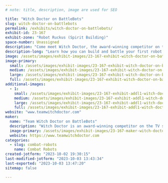 ```yaml
---
# note: title, description, image are used for SEO

title: "Witch Doctor on BattleBots"
slug: witch-doctor-on-battlebots
permalink: /exhibits/witch-doctor-on-battlebots/
exhibit-id: 23-167
exhibit-zone: "Robot Ruckus (Spirit Building)"
space-number: Unassigned
description: "Come meet Witch Doctor, the award-winning competitor on the TV show BattleBots!"
description-long: "Learn how you can build and battle your first robot with the launch of Camp Witch Doctor here at Maker Faire Orlando! We will be demoing our new robot kits all weekend, with TEN unique designs. Witch Doctor will also be on display, and members of the team will be available to meet and greet. Come say hello!"
image: /assets/images/exhibit-images/23-167-exhibit-witch-doctor-on-battlebots-img-9334-sm-large.jpg
image-primary: 
  small: /assets/images/exhibit-images/23-167-exhibit-witch-doctor-on-battlebots-img-9334-sm-small.jpg
  medium: /assets/images/exhibit-images/23-167-exhibit-witch-doctor-on-battlebots-img-9334-sm-medium.jpg
  large: /assets/images/exhibit-images/23-167-exhibit-witch-doctor-on-battlebots-img-9334-sm-large.jpg
  full: /assets/images/exhibit-images/23-167-exhibit-witch-doctor-on-battlebots-img-9334-sm-full.jpg
additional-images: 
  - 1:
    small: /assets/images/exhibit-images/23-167-exhibit-addl1-witch-doctor-on-battlebots-camp-wd-logo-01-small.png
    medium: /assets/images/exhibit-images/23-167-exhibit-addl1-witch-doctor-on-battlebots-camp-wd-logo-01-medium.png
    large: /assets/images/exhibit-images/23-167-exhibit-addl1-witch-doctor-on-battlebots-camp-wd-logo-01-large.png
    full: /assets/images/exhibit-images/23-167-exhibit-addl1-witch-doctor-on-battlebots-camp-wd-logo-01-full.png
website: "www.teamwitchdoctor.com"
maker: 
  name: "Team Witch Doctor on BattleBots"
  description: "Witch Doctor is an award-winning competitor on the TV show BattleBots. It weighs 250 pounds, and battles with its dual skull-shaped disks spinning at over 200 miles per hour! Witch Doctor has been a 2x BattleBots World Championship Finalist, 2x BattleBots Bounty Hunter Champion, BattleBots Golden Bolt Finalist, and BattleBots All-Stars Champion. Team Witch Doctor is a fan-favorite known for competing in their custom-made skeleton jackets and top hats. The South Florida team is an avid advocate of robotics education through combat robotics, and their Witch Doctor Junior educational program includes free YouTube video lessons to help new builders get started. You can learn more at www.teamwitchdoctor.com."
  image-primary: /assets/images/exhibit-images/23-167-maker-witch-doctor-on-battlebots-bb2022-witch-doctor-team-sm-medium.jpg
  website: https://www.teamwitchdoctor.com
categories: 
  - slug: combat-robots
    name: Combat Robots
created-jotform: "2023-10-02 19:30:15"
last-modified-jotform: "2023-10-03 13:43:34"
last-exported: "2023-10-03 13:47:20"
sitemap: false

---
```


